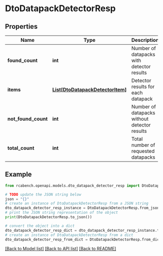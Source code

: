 # DtoDatapackDetectorResp


## Properties

Name | Type | Description | Notes
------------ | ------------- | ------------- | -------------
**found_count** | **int** | Number of datapacks with detector results | [optional] 
**items** | [**List[DtoDatapackDetectorItem]**](DtoDatapackDetectorItem.md) | Detector results for each datapack | [optional] 
**not_found_count** | **int** | Number of datapacks without detector results | [optional] 
**total_count** | **int** | Total number of requested datapacks | [optional] 

## Example

```python
from rcabench.openapi.models.dto_datapack_detector_resp import DtoDatapackDetectorResp

# TODO update the JSON string below
json = "{}"
# create an instance of DtoDatapackDetectorResp from a JSON string
dto_datapack_detector_resp_instance = DtoDatapackDetectorResp.from_json(json)
# print the JSON string representation of the object
print(DtoDatapackDetectorResp.to_json())

# convert the object into a dict
dto_datapack_detector_resp_dict = dto_datapack_detector_resp_instance.to_dict()
# create an instance of DtoDatapackDetectorResp from a dict
dto_datapack_detector_resp_from_dict = DtoDatapackDetectorResp.from_dict(dto_datapack_detector_resp_dict)
```
[[Back to Model list]](../README.md#documentation-for-models) [[Back to API list]](../README.md#documentation-for-api-endpoints) [[Back to README]](../README.md)


